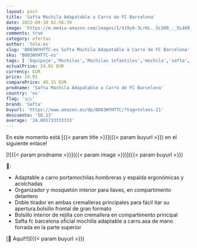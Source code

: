```yaml
---
layout: post
title: 'Safta Mochila Adapatable a Carro de FC Barcelona'
date: 2022-09-30 02:56:39
image: 'https://m.media-amazon.com/images/I/419y6-3L+6L._SL500_._SL400_.jpg'
comments: true
category: ofertas
author: 'tole.es'
slug: 'B083WYHTTC-es Safta Mochila Adapatable a Carro de FC Barcelona'
sku: 'B083WYHTTC-es'
tags: [ 'Equipaje','Mochilas','Mochilas infantiles','mochila','safta','🇪🇸', ]
actualPrice: 24.01 EUR
currency: EUR
price: 24.01
comparePrice: 48.15 EUR
prodname: 'Safta Mochila Adapatable a Carro de FC Barcelona'
country: 'es'
flag: '🇪🇸'
brand: 'Safta'
buyurl: 'https://www.amazon.es/dp/B083WYHTTC/?tag=tolees-21'
descuento: '50.13'
average: '24.801733333333'
---
```


En este momento está [{{< param title >}}]({{< param buyurl >}}) en el siguiente enlace!

[![{{< param prodname >}}]({{< param image >}})]({{< param buyurl >}})

🔎:

- Adaptable a carro portamochilas.hombreras y espalda ergonómicas y acolchadas
- Organizador y mosquetón interior para llaves, en compartimento delantero
- Doble tirador en ambas cremalleras principales para fácil itar su apertura.bolsillo frontal de gran formato
- Bolsillo interior de rejilla con cremallera en compartimento principal
- Safta fc barcelona oficial mochilla adaptable a carro.asa de mano forrada en la parte superior

[🛒 Aquí!!!]({{< param buyurl >}})
